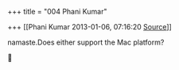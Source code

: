 +++
title = "004 Phani Kumar"

+++
[[Phani Kumar	2013-01-06, 07:16:20 [Source](https://groups.google.com/g/samskrita/c/JFqeaNB0_QY)]]



namaste.Does either support the Mac platform?  



